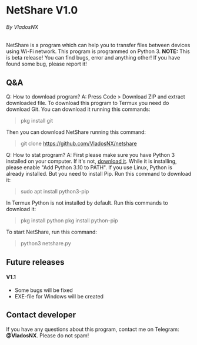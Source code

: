 # NetShare V1.0
###### By VladosNX

NetShare is a program which can help you to transfer files between devices using Wi-Fi network. This program is programmed on Python 3.
**NOTE:** This is beta release! You can find bugs, error and anything other! If you have found some bug, please report it!
## Q&A
Q: How to download program?
A: Press Code > Download ZIP and extract downloaded file. To download this program to Termux you need do download Git. You can download it running this commands:
> pkg install git

Then you can download NetShare running this command:
> git clone https://github.com/VladosNX/netshare

Q: How to stat program?
A: First please make sure you have Python 3 installed on your computer. If it's not, [download it](https://python.org). While it is installing, please enable "Add Python 3.10 to PATH". If you use Linux, Python is already installed. But you need to install Pip. Run this command to download it:
> sudo apt install python3-pip

In Termux Python is not installed by default. Run this commands to download it:
> pkg install python
> pkg install python-pip

To start NetShare, run this command:
> python3 netshare.py

## Future releases
#### V1.1
- Some bugs will be fixed
- EXE-file for Windows will be created

## Contact developer
If you have any questions about this program, contact me on Telegram: **@VladosNX**. Please do not spam!